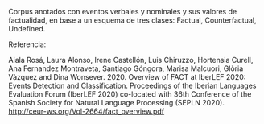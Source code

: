 
Corpus anotados con eventos verbales y nominales y sus valores de factualidad, en base a un esquema de tres clases: Factual, Counterfactual, Undefined.

Referencia:

Aiala Rosá, Laura Alonso, Irene Castellón, Luis Chiruzzo, Hortensia Curell, Ana Fernandez Montraveta, Santiago Góngora, Marisa Malcuori, Glòria Vàzquez and
Dina Wonsever. 2020. Overview of FACT at IberLEF 2020: Events Detection and Classification. Proceedings of the Iberian Languages Evaluation Forum (IberLEF 2020)
co-located with 36th Conference of the Spanish Society for Natural Language Processing (SEPLN 2020). http://ceur-ws.org/Vol-2664/fact_overview.pdf



